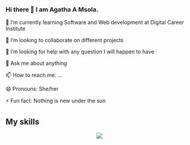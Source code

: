 ### Hi there 👋 I am Agatha A Msola.


 🌱 I’m currently learning Software and Web development at Digital Career Institute
 
 👯 I’m looking to collaborate on different projects
 
 🤔 I’m looking for help with any question I will happen to have
 
 💬 Ask me about anything
 
 📫 How to reach me: ...
 
 😄 Pronouns: She/her
 
 ⚡ Fun fact: Nothing is new under the sun
 
 <h2>My skills</h2>
<p align="center">
  <a href="https://skillicons.dev">
    <img src="https://skillicons.dev/icons?i=git,kubernetes,docker,c,vim" />
  </a>
</p>
